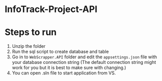# InfoTrack-Project-API

# Steps to run
1. Unzip the folder
2. Run the sql script to create database and table
3. Go in to `WebScrapper.API` folder and edit the `appsettings.json` file with your database connection string (The default connection string might work for you but it is best to make sure with changing.)
4. You can open .sln file to start application from VS.
